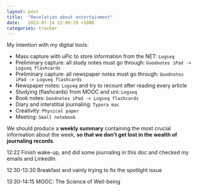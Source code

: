```yaml
---
layout: post
title:  "Revelation about entertainment"
date:   2023-07-14 12:09:29 +1000
categories: tracker
---
```


My intention with my digital tools:

- Mass capture with uPic to store information from the NET: `Logseq`
- Preliminary capture: all study notes must go through: `Goodnotes iPad -> Logseq flashcards`
- Preliminary capture: all newspaper notes must go through: `Goodnotes iPad -> Logseq flashcards`
- Newspaper notes: `Logseq` and try to recount after reading every article
- Studying (flashcards) from MOOC and uni: `Logseq`
- Book notes: `Goodnotes iPad -> Logseq flashcards`
- Diary and interstitial journaling: `Typora mac`
- Creativity: `Physical paper`
- Meeting: `Small notebook`

We should produce a **weekly summary** containing the most crucial information about the week, **so that we don't get lost in the wealth of journaling records**.

12:22 Finish wake-up, and did some journaling in this doc and checked my emails and LinkedIn.

12:30-13:30 Breakfast and vainly trying to fix the spotlight issue

13:30-14:15 MOOC: The Science of Well-being
